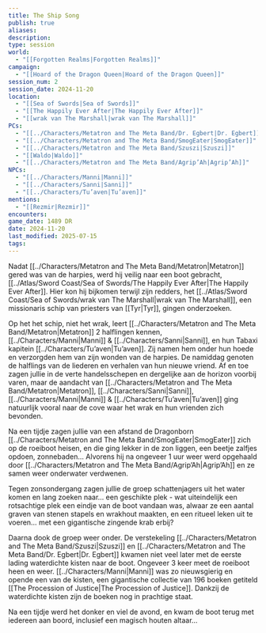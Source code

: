 ```yaml
---
title: The Ship Song
publish: true
aliases: 
description: 
type: session
world:
  - "[[Forgotten Realms|Forgotten Realms]]"
campaign:
  - "[[Hoard of the Dragon Queen|Hoard of the Dragon Queen]]"
session_num: 2
session_date: 2024-11-20
location:
  - "[[Sea of Swords|Sea of Swords]]"
  - "[[The Happily Ever After|The Happily Ever After]]"
  - "[[wrak van The Marshall|wrak van The Marshall]]"
PCs:
  - "[[../Characters/Metatron and The Meta Band/Dr. Egbert|Dr. Egbert]]"
  - "[[../Characters/Metatron and The Meta Band/SmogEater|SmogEater]]"
  - "[[../Characters/Metatron and The Meta Band/Szuszi|Szuszi]]"
  - "[[Waldo|Waldo]]"
  - "[[../Characters/Metatron and The Meta Band/Agrip’Ah|Agrip’Ah]]"
NPCs:
  - "[[../Characters/Manni|Manni]]"
  - "[[../Characters/Sanni|Sanni]]"
  - "[[../Characters/Tu’aven|Tu’aven]]"
mentions:
  - "[[Rezmir|Rezmir]]"
encounters: 
game_date: 1489 DR
date: 2024-11-20
last_modified: 2025-07-15
tags: 
---
```


Nadat [[../Characters/Metatron and The Meta Band/Metatron|Metatron]] gered was van de harpies, werd hij veilig naar een boot gebracht, [[../Atlas/Sword Coast/Sea of Swords/The Happily Ever After|The Happily Ever After]]. Hier kon hij bijkomen terwijl zijn redders, het [[../Atlas/Sword Coast/Sea of Swords/wrak van The Marshall|wrak van The Marshall]], een missionaris schip van priesters van [[Tyr|Tyr]], gingen onderzoeken. 

Op het het schip, niet het wrak, leert [[../Characters/Metatron and The Meta Band/Metatron|Metatron]] 2 halflingen kennen, [[../Characters/Manni|Manni]] & [[../Characters/Sanni|Sanni]], en hun Tabaxi kapitein [[../Characters/Tu’aven|Tu’aven]]. Zij namen hem onder hun hoede en verzorgden hem van zijn wonden van de harpies. De namiddag genoten de halflings van de liederen en verhalen van hun nieuwe vriend. Af en toe zagen jullie in de verte handelsschepen en dergelijke aan de horizon voorbij varen, maar de aandacht van [[../Characters/Metatron and The Meta Band/Metatron|Metatron]], [[../Characters/Sanni|Sanni]], [[../Characters/Manni|Manni]] & [[../Characters/Tu’aven|Tu’aven]] ging natuurlijk vooral naar de cove waar het wrak en hun vrienden zich bevonden.

Na een tijdje zagen jullie van een afstand de Dragonborn [[../Characters/Metatron and The Meta Band/SmogEater|SmogEater]] zich op de roeiboot heisen, en die ging lekker in de zon liggen, een beetje zalfjes opdoen, zonnebaden… Alvorens hij na ongeveer 1 uur weer werd opgehaald door [[../Characters/Metatron and The Meta Band/Agrip’Ah|Agrip’Ah]] en ze samen weer onderwater verdwenen.

Tegen zonsondergang zagen jullie de groep schattenjagers uit het water komen en lang zoeken naar… een geschikte plek - wat uiteindelijk een rotsachtige plek een eindje van de boot vandaan was, alwaar ze een aantal graven van stenen stapels en wrakhout maakten, en een ritueel leken uit te voeren… met een gigantische zingende krab erbij?
 
Daarna dook de groep weer onder. De verstekeling [[../Characters/Metatron and The Meta Band/Szuszi|Szuszi]] en [[../Characters/Metatron and The Meta Band/Dr. Egbert|Dr. Egbert]] kwamen niet veel later met de eerste lading waterdichte kisten naar de boot. Ongeveer 3 keer meet de roeiboot heen en weer. [[../Characters/Manni|Manni]] was zo nieuwsgierig en opende een van de kisten, een gigantische collectie van 196 boeken getiteld [[The Procession of Justice|The Procession of Justice]]. Dankzij de waterdichte kisten zijn de boeken nog in prachtige staat.

Na een tijdje werd het  donker en viel de avond, en kwam de boot terug met iedereen aan boord, inclusief een magisch houten altaar…